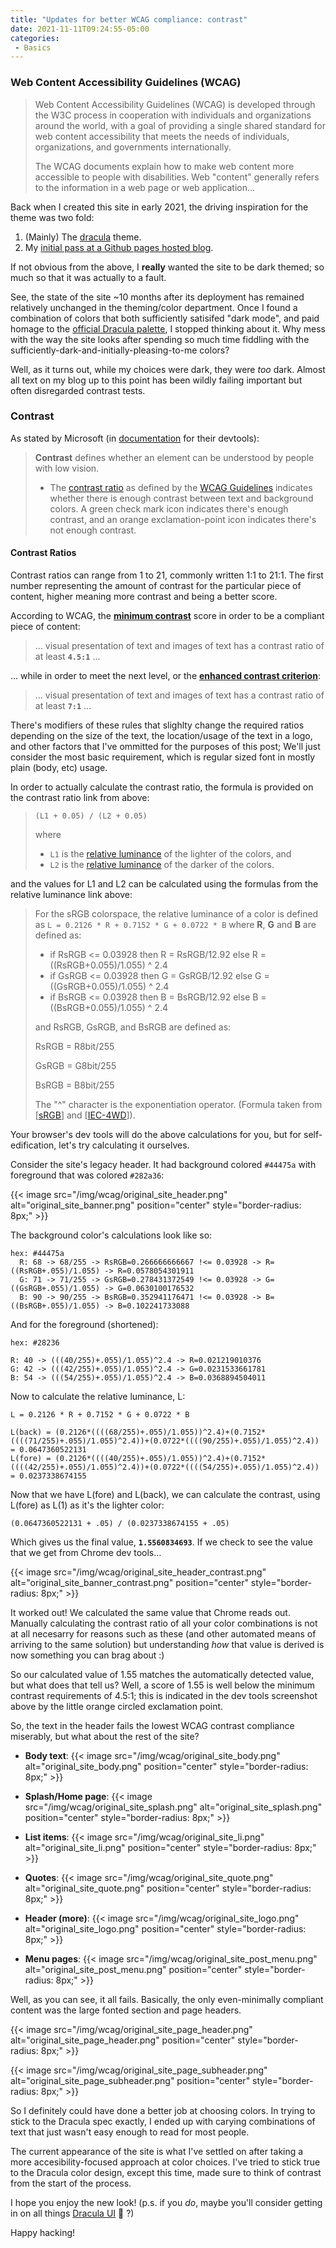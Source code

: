 ```yaml
---
title: "Updates for better WCAG compliance: contrast"
date: 2021-11-11T09:24:55-05:00
categories:
 - Basics
---
```


### Web Content Accessibility Guidelines (WCAG)

> Web Content Accessibility Guidelines (WCAG) is developed through the W3C process in cooperation with individuals and organizations around the world, with a goal of providing a single shared standard for web content accessibility that meets the needs of individuals, organizations, and governments internationally.
>
> The WCAG documents explain how to make web content more accessible to people with disabilities. Web "content" generally refers to the information in a web page or web application...


Back when I created this site in early 2021, the driving inspiration for the theme was two fold:

1. (Mainly) The [dracula](https://github.com/dracula) theme.
2. My [initial pass at a Github pages hosted blog](https://bigpick.github.io/TodayILearned/).

If not obvious from the above, I **really** wanted the site to be dark themed; so much so that it was actually to a fault.

See, the state of the site ~10 months after its deployment has remained relatively unchanged in the theming/color department. Once I found a combination of colors that both sufficiently satisifed "dark mode", and paid homage to the [official Dracula palette](https://draculatheme.com/contribute), I stopped thinking about it. Why mess with the way the site looks after spending so much time fiddling with the sufficiently-dark-and-initially-pleasing-to-me colors?

Well, as it turns out, while my choices were dark, they were _too_ dark. Almost all text on my blog up to this point has been wildly failing important but often disregarded contrast tests.

### Contrast

As stated by Microsoft (in [documentation](https://docs.microsoft.com/en-us/microsoft-edge/devtools-guide-chromium/accessibility/accessibility-testing-in-devtools) for their devtools):

> **Contrast** defines whether an element can be understood by people with low vision.
> 
> * The [contrast ratio](https://www.w3.org/TR/WCAG21/#dfn-contrast-ratio) as defined by the [WCAG Guidelines](https://www.w3.org/TR/WCAG21/) indicates whether there is enough contrast between text and background colors. A green check mark icon indicates there's enough contrast, and an orange exclamation-point icon indicates there's not enough contrast.

#### Contrast Ratios

Contrast ratios can range from 1 to 21, commonly written 1:1 to 21:1. The first number representing the amount of contrast for the particular piece of content, higher meaning more contrast and being a better score.

According to WCAG, the **[minimum contrast](https://www.w3.org/TR/WCAG21/#contrast-minimum)** score in order to be a compliant piece of content:

> ... visual presentation of text and images of text has a contrast ratio of at least **`4.5:1`** ...

... while in order to meet the next level, or the **[enhanced contrast criterion](https://www.w3.org/TR/WCAG21/#contrast-enhanced)**:

> ... visual presentation of text and images of text has a contrast ratio of at least **`7:1`** ...

There's modifiers of these rules that slighlty change the required ratios depending on the size of the text, the location/usage of the text in a logo, and other factors that I've ommitted for the purposes of this post; We'll just consider the most basic requirement, which is regular sized font in mostly plain (body, etc) usage.


In order to actually calculate the contrast ratio, the formula is provided on the contrast ratio link from above:

> `(L1 + 0.05) / (L2 + 0.05)`
>
> where
>
> * `L1` is the [relative luminance](https://www.w3.org/TR/WCAG21/#dfn-relative-luminance) of the lighter of the colors, and
> * `L2` is the [relative luminance](https://www.w3.org/TR/WCAG21/#dfn-relative-luminance) of the darker of the colors.

and the values for L1 and L2 can be calculated using the formulas from the relative luminance link above:

> For the sRGB colorspace, the relative luminance of a color is defined as `L = 0.2126 * R + 0.7152 * G + 0.0722 * B` where **R**, **G** and **B** are defined as:
>
> * if RsRGB <= 0.03928 then R = RsRGB/12.92 else R = ((RsRGB+0.055)/1.055) ^ 2.4
> * if GsRGB <= 0.03928 then G = GsRGB/12.92 else G = ((GsRGB+0.055)/1.055) ^ 2.4
> * if BsRGB <= 0.03928 then B = BsRGB/12.92 else B = ((BsRGB+0.055)/1.055) ^ 2.4
>
> and RsRGB, GsRGB, and BsRGB are defined as:
>
> RsRGB = R8bit/255
> 
> GsRGB = G8bit/255
> 
> BsRGB = B8bit/255
>
> The "^" character is the exponentiation operator. (Formula taken from [[sRGB](https://www.w3.org/TR/WCAG21/#bib-sRGB)] and [[IEC-4WD](https://www.w3.org/TR/WCAG21/#bib-IEC-4WD)]).

Your browser's dev tools will do the above calculations for you, but for self-edification, let's try calculating it ourselves.

Consider the site's legacy header. It had background colored `#44475a` with foreground that was colored `#282a36`:

{{< image src="/img/wcag/original_site_header.png" alt="original_site_banner.png" position="center" style="border-radius: 8px;" >}}

The background color's calculations look like so:

```text
hex: #44475a
  R: 68 -> 68/255 -> RsRGB=0.266666666667 !<= 0.03928 -> R=((RsRGB+.055)/1.055) -> R=0.0578054301911
  G: 71 -> 71/255 -> GsRGB=0.278431372549 !<= 0.03928 -> G=((GsRGB+.055)/1.055) -> G=0.0630100176532
  B: 90 -> 90/255 -> BsRGB=0.352941176471 !<= 0.03928 -> B=((BsRGB+.055)/1.055) -> B=0.102241733088
```

And for the foreground (shortened):

```text
hex: #28236

R: 40 -> (((40/255)+.055)/1.055)^2.4 -> R=0.021219010376
G: 42 -> (((42/255)+.055)/1.055)^2.4 -> G=0.0231533661781
B: 54 -> (((54/255)+.055)/1.055)^2.4 -> B=0.0368894504011
```

Now to calculate the relative luminance, L:

```text
L = 0.2126 * R + 0.7152 * G + 0.0722 * B

L(back) = (0.2126*((((68/255)+.055)/1.055))^2.4)+(0.7152*((((71/255)+.055)/1.055)^2.4))+(0.0722*((((90/255)+.055)/1.055)^2.4)) = 0.0647360522131
L(fore) = (0.2126*((((40/255)+.055)/1.055))^2.4)+(0.7152*((((42/255)+.055)/1.055)^2.4))+(0.0722*((((54/255)+.055)/1.055)^2.4)) = 0.0237338674155
```

Now that we have L(fore) and L(back), we can calculate the contrast, using L(fore) as L(1) as it's the lighter color:

```text
(0.0647360522131 + .05) / (0.0237338674155 + .05)
```

Which gives us the final value, **`1.5560834693`**. If we check to see the value that we get from Chrome dev tools...

{{< image src="/img/wcag/original_site_header_contrast.png" alt="original_site_banner_contrast.png" position="center" style="border-radius: 8px;" >}}

It worked out! We calculated the same value that Chrome reads out. Manually calculating the contrast ratio of all your color combinations is not at all necesarry for reasons such as these (and other automated means of arriving to the same solution) but understanding _how_ that value is derived is now something you can brag about :)

So our calculated value of 1.55 matches the automatically detected value, but what does that tell us? Well, a score of 1.55 is well below the minimum contrast requirements of 4.5:1; this is indicated in the dev tools screenshot above by the little orange circled exclamation point.

So, the text in the header fails the lowest WCAG contrast compliance miserably, but what about the rest of the site?

* **Body text**:
  {{< image src="/img/wcag/original_site_body.png" alt="original_site_body.png" position="center" style="border-radius: 8px;" >}}

* **Splash/Home page**:
  {{< image src="/img/wcag/original_site_splash.png" alt="original_site_splash.png" position="center" style="border-radius: 8px;" >}}

* **List items**:
  {{< image src="/img/wcag/original_site_li.png" alt="original_site_li.png" position="center" style="border-radius: 8px;" >}}

* **Quotes**:
  {{< image src="/img/wcag/original_site_quote.png" alt="original_site_quote.png" position="center" style="border-radius: 8px;" >}}

* **Header (more)**:
  {{< image src="/img/wcag/original_site_logo.png" alt="original_site_logo.png" position="center" style="border-radius: 8px;" >}}

* **Menu pages**:
  {{< image src="/img/wcag/original_site_post_menu.png" alt="original_site_post_menu.png" position="center" style="border-radius: 8px;" >}}

Well, as you can see, it all fails. Basically, the only even-minimally compliant content was the large fonted section and page headers.

{{< image src="/img/wcag/original_site_page_header.png" alt="original_site_page_header.png" position="center" style="border-radius: 8px;" >}}

{{< image src="/img/wcag/original_site_page_subheader.png" alt="original_site_page_subheader.png" position="center" style="border-radius: 8px;" >}}


So I definitely could have done a better job at choosing colors. In trying to stick to the Dracula spec exactly, I ended up with carying combinations of text that just wasn't easy enough to read for most people.

The current appearance of the site is what I've settled on after taking a more accesibility-focused approach at color choices. I've tried to stick true to the Dracula color design, except this time, made sure to think of contrast from the start of the process.

I hope you enjoy the new look! (p.s. if you _do_, maybe you'll consider getting in on all things [Dracula UI](https://draculatheme.com/ui) 🧛 ?)

Happy hacking!
